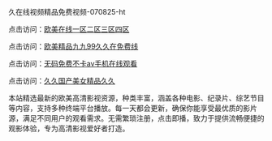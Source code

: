 久在线视频精品免费视频-070825-ht

点击访问：<a href="https://heiliaoe8ajia.pages.dev/">欧美在线一区二区三区四区</a>

点击访问：<a href="https://heiliaoxqkkct.pages.dev/">欧美精品九九99久久在免费线</a>

点击访问：<a href="https://heiliaoxwd5i8.pages.dev/">无码免费不卡av手机在线观看</a>

点击访问：<a href="https://bered.pages.dev/">久久国产美女精品久久</a>

本站精选最新的欧美高清影视资源，种类丰富，涵盖各种电影、纪录片、综艺节目等内容，支持多种终端平台播放。每一天都会更新，确保你能享受最优质的影片源，满足不同用户的观看需求。无需繁琐注册，点击即播，致力于提供流畅便捷的观影体验，专为高清影视爱好者打造。

<span style="display:none;">[Canonical link](）</span>
